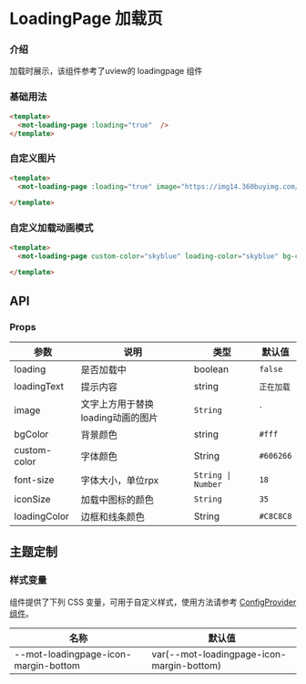 # LoadingPage 加载页

### 介绍

加载时展示，该组件参考了uview的 loadingpage 组件

### 基础用法

```html
<template>
  <mot-loading-page :loading="true"  />
</template>
```

### 自定义图片

```html
<template>
  <mot-loading-page :loading="true" image="https://img14.360buyimg.com/imagetools/jfs/t1/167902/2/8762/791358/603742d7E9b4275e3/e09d8f9a8bf4c0ef.png"  />

</template>
```

### 自定义加载动画模式

```html
<template>
  <mot-loading-page custom-color="skyblue" loading-color="skyblue" bg-color="#e8e8e8" :loading="true"  />

</template>
```

## API

### Props

| 参数         | 说明                              | 类型               | 默认值     |
| ------------ | --------------------------------- | ------------------ | ---------- |
| loading      | 是否加载中                        | boolean            | `false`    |
| loadingText  | 提示内容                          | string             | `正在加载` |
| image        | 文字上方用于替换loading动画的图片 | `String`           | `          |
| bgColor      | 背景颜色                          | string             | `#fff`     |
| custom-color | 字体颜色                          | String             | `#606266`  |
| font-size    | 字体大小，单位rpx                 | `String \| Number` | `18`       |
| iconSize     | 加载中图标的颜色                  | `String`           | `35`       |
| loadingColor | 边框和线条颜色                    | String             | `#C8C8C8`  |

## 主题定制

### 样式变量

组件提供了下列 CSS 变量，可用于自定义样式，使用方法请参考 [ConfigProvider 组件](/components/basic/configprovider)。

| 名称                                 | 默认值                                    |
| ------------------------------------ | ----------------------------------------- |
| --mot-loadingpage-icon-margin-bottom | var(--mot-loadingpage-icon-margin-bottom) |
